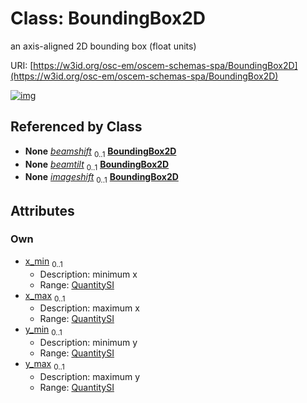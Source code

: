 
# Class: BoundingBox2D

an axis-aligned 2D bounding box (float units)

URI: [https://w3id.org/osc-em/oscem-schemas-spa/BoundingBox2D](https://w3id.org/osc-em/oscem-schemas-spa/BoundingBox2D)


[![img](https://yuml.me/diagram/nofunky;dir:TB/class/[QuantitySI],[QuantitySI]<y_max%200..1-++[BoundingBox2D],[QuantitySI]<y_min%200..1-++[BoundingBox2D],[QuantitySI]<x_max%200..1-++[BoundingBox2D],[QuantitySI]<x_min%200..1-++[BoundingBox2D],[Acquisition]++-%20beamshift%200..1>[BoundingBox2D],[Acquisition]++-%20beamtilt%200..1>[BoundingBox2D],[Acquisition]++-%20imageshift%200..1>[BoundingBox2D],[Acquisition])](https://yuml.me/diagram/nofunky;dir:TB/class/[QuantitySI],[QuantitySI]<y_max%200..1-++[BoundingBox2D],[QuantitySI]<y_min%200..1-++[BoundingBox2D],[QuantitySI]<x_max%200..1-++[BoundingBox2D],[QuantitySI]<x_min%200..1-++[BoundingBox2D],[Acquisition]++-%20beamshift%200..1>[BoundingBox2D],[Acquisition]++-%20beamtilt%200..1>[BoundingBox2D],[Acquisition]++-%20imageshift%200..1>[BoundingBox2D],[Acquisition])

## Referenced by Class

 *  **None** *[beamshift](beamshift.md)*  <sub>0..1</sub>  **[BoundingBox2D](BoundingBox2D.md)**
 *  **None** *[beamtilt](beamtilt.md)*  <sub>0..1</sub>  **[BoundingBox2D](BoundingBox2D.md)**
 *  **None** *[imageshift](imageshift.md)*  <sub>0..1</sub>  **[BoundingBox2D](BoundingBox2D.md)**

## Attributes


### Own

 * [x_min](x_min.md)  <sub>0..1</sub>
     * Description: minimum x
     * Range: [QuantitySI](QuantitySI.md)
 * [x_max](x_max.md)  <sub>0..1</sub>
     * Description: maximum x
     * Range: [QuantitySI](QuantitySI.md)
 * [y_min](y_min.md)  <sub>0..1</sub>
     * Description: minimum y
     * Range: [QuantitySI](QuantitySI.md)
 * [y_max](y_max.md)  <sub>0..1</sub>
     * Description: maximum y
     * Range: [QuantitySI](QuantitySI.md)
